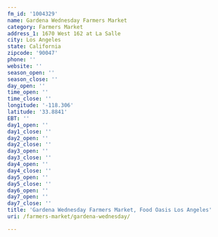 ```yaml
---
fm_id: '1004329'
name: Gardena Wednesday Farmers Market
category: Farmers Market
address_1: 1670 West 162 at La Salle
city: Los Angeles
state: California
zipcode: '90047'
phone: ''
website: ''
season_open: ''
season_close: ''
day_open: ''
time_open: ''
time_close: ''
longitude: '-118.306'
latitude: '33.8841'
EBT: ''
day1_open: ''
day1_close: ''
day2_open: ''
day2_close: ''
day3_open: ''
day3_close: ''
day4_open: ''
day4_close: ''
day5_open: ''
day5_close: ''
day6_open: ''
day7_open: ''
day7_close: ''
title: 'Gardena Wednesday Farmers Market, Food Oasis Los Angeles'
uri: /farmers-market/gardena-wednesday/

---
```


